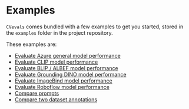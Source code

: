 # Examples

`CVevals` comes bundled with a few examples to get you started, stored in the `examples` folder in the project repository.

These examples are:

- [Evaluate Azure general model performance](/examples/azure/)
- [Evaluate CLIP model performance](/examples/clip/)
- [Evaluate BLIP / ALBEF model performance](/examples/blip-albed/)
- [Evaluate Grounding DINO model performance](/examples/grounding-dino/)
- [Evaluate ImageBind model performance](/examples/imagebind/)
- [Evaluate Roboflow model performance](/examples/roboflow/)
- [Compare prompts](/examples/compare-prompts/)
- [Compare two dataset annotations](/examples/compare-annotations/)